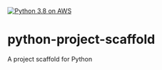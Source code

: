 [![Python 3.8 on AWS](https://github.com/ayule/python-project-scaffold/actions/workflows/main.yml/badge.svg)](https://github.com/ayule/python-project-scaffold/actions/workflows/main.yml)

# python-project-scaffold
A project scaffold for Python
